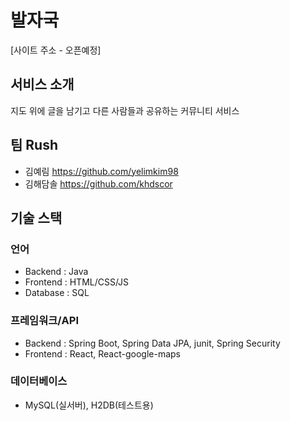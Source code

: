 # 발자국
[사이트 주소 - 오픈예정]

## 서비스 소개
지도 위에 글을 남기고 다른 사람들과 공유하는 커뮤니티 서비스

## 팀 Rush
- 김예림 https://github.com/yelimkim98  
- 김해담솔 https://github.com/khdscor  

## 기술 스택
### 언어
- Backend : Java
- Frontend : HTML/CSS/JS
- Database : SQL

### 프레임워크/API
- Backend  : Spring Boot, Spring Data JPA, junit, Spring Security  
- Frontend : React, React-google-maps  

### 데이터베이스
- MySQL(실서버), H2DB(테스트용)
